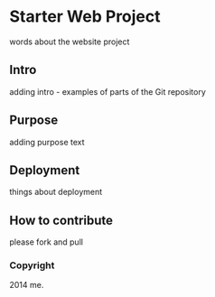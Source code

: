 # Starter Web Project
words about the website project
## Intro

adding intro - examples of parts of the Git repository
## Purpose
adding purpose text
## Deployment
things about deployment

## How to contribute
please fork and pull
### Copyright
2014 me.